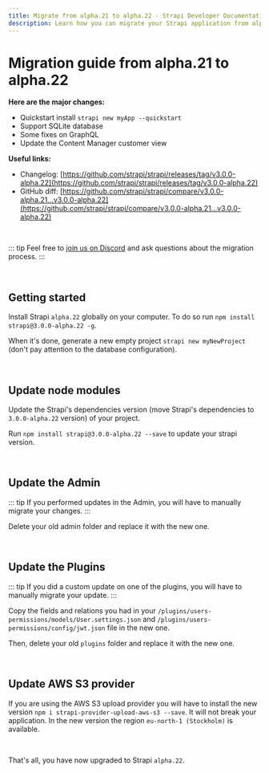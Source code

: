 ```yaml
---
title: Migrate from alpha.21 to alpha.22 - Strapi Developer Documentation
description: Learn how you can migrate your Strapi application from alpha.21 to alpha.22.
---
```


# Migration guide from alpha.21 to alpha.22

**Here are the major changes:**

- Quickstart install `strapi new myApp --quickstart`
- Support SQLite database
- Some fixes on GraphQL
- Update the Content Manager customer view

**Useful links:**

- Changelog: [https://github.com/strapi/strapi/releases/tag/v3.0.0-alpha.22](https://github.com/strapi/strapi/releases/tag/v3.0.0-alpha.22)
- GitHub diff: [https://github.com/strapi/strapi/compare/v3.0.0-alpha.21...v3.0.0-alpha.22](https://github.com/strapi/strapi/compare/v3.0.0-alpha.21...v3.0.0-alpha.22)

<br>

::: tip
Feel free to [join us on Discord](http://discord.com/invite/WFrDyNzNDU) and ask questions about the migration process.
:::

<br>

## Getting started

Install Strapi `alpha.22` globally on your computer. To do so run `npm install strapi@3.0.0-alpha.22 -g`.

When it's done, generate a new empty project `strapi new myNewProject` (don't pay attention to the database configuration).

<br>

## Update node modules

Update the Strapi's dependencies version (move Strapi's dependencies to `3.0.0-alpha.22` version) of your project.

Run `npm install strapi@3.0.0-alpha.22 --save` to update your strapi version.

<br>

## Update the Admin

::: tip
If you performed updates in the Admin, you will have to manually migrate your changes.
:::

Delete your old admin folder and replace it with the new one.

<br>

## Update the Plugins

::: tip
If you did a custom update on one of the plugins, you will have to manually migrate your update.
:::

Copy the fields and relations you had in your `/plugins/users-permissions/models/User.settings.json` and `/plugins/users-permissions/config/jwt.json` file in the new one.

Then, delete your old `plugins` folder and replace it with the new one.

<br>

## Update AWS S3 provider

If you are using the AWS S3 upload provider you will have to install the new version `npm i strapi-provider-upload-aws-s3 --save`.
It will not break your application. In the new version the region `eu-north-1 (Stockholm)` is available.

<br>

That's all, you have now upgraded to Strapi `alpha.22`.
